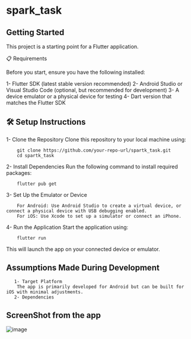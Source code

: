 # spark_task


## Getting Started

This project is a starting point for a Flutter application.

📋 Requirements

Before you start, ensure you have the following installed:

1- Flutter SDK (latest stable version recommended)
2- Android Studio or Visual Studio Code (optional, but recommended for development)
3- A device emulator or a physical device for testing
4- Dart version that matches the Flutter SDK

## 🛠️ Setup Instructions
1- Clone the Repository
    Clone this repository to your local machine using:

        git clone https://github.com/your-repo-url/spartk_task.git
        cd spartk_task

2- Install Dependencies
    Run the following command to install required packages:

        flutter pub get

3- Set Up the Emulator or Device

        For Android: Use Android Studio to create a virtual device, or connect a physical device with USB debugging enabled.
        For iOS: Use Xcode to set up a simulator or connect an iPhone.

4- Run the Application
    Start the application using:

        flutter run

This will launch the app on your connected device or emulator.



   ## Assumptions Made During Development

       1- Target Platform
        The app is primarily developed for Android but can be built for iOS with minimal adjustments.
       2- Dependencies


## ScreenShot from the app

![image](https://github.com/user-attachments/assets/a531e598-bdc1-4d12-a866-8828744b035a)

